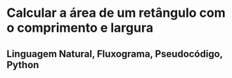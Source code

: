 # Calcular a área de um retângulo com o comprimento e largura
## Linguagem Natural, Fluxograma, Pseudocódigo, Python